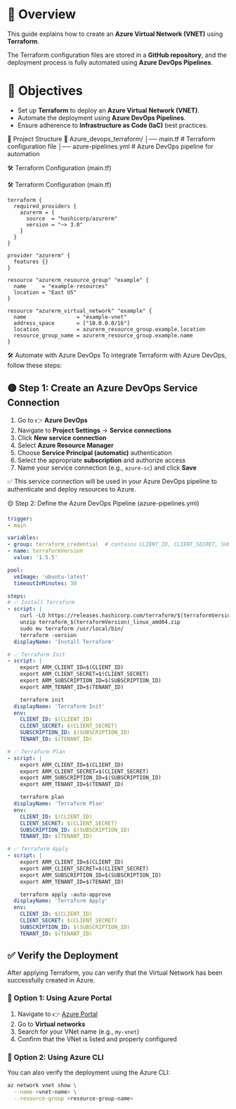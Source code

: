 # 📝 Overview

This guide explains how to create an **Azure Virtual Network (VNET)** using **Terraform**.

The Terraform configuration files are stored in a **GitHub repository**, and the deployment process is fully automated using **Azure DevOps Pipelines**.


# 🎯 Objectives

- Set up **Terraform** to deploy an **Azure Virtual Network (VNET)**.
- Automate the deployment using **Azure DevOps Pipelines**.
- Ensure adherence to **Infrastructure as Code (IaC)** best practices.


📂 Project Structure
📁 Azure_devops_terraform/ │── main.tf # Terraform configuration file │── azure-pipelines.yml # Azure DevOps pipeline for automation

🛠 Terraform Configuration (main.tf)

🛠 Terraform Configuration (main.tf)
```
terraform {
  required_providers {
    azurerm = {
      source  = "hashicorp/azurerm"
      version = "~> 3.0"
    }
  }
}

provider "azurerm" {
  features {}
}

resource "azurerm_resource_group" "example" {
  name     = "example-resources"
  location = "East US"
}

resource "azurerm_virtual_network" "example" {
  name                = "example-vnet"
  address_space       = ["10.0.0.0/16"]
  location            = azurerm_resource_group.example.location
  resource_group_name = azurerm_resource_group.example.name
}
```

🛠️ Automate with Azure DevOps
To integrate Terraform with Azure DevOps, follow these steps:

## 🟡 Step 1: Create an Azure DevOps Service Connection

1. Go to 👉 **Azure DevOps**  
2. Navigate to **Project Settings** → **Service connections**
3. Click **New service connection**
4. Select **Azure Resource Manager**
5. Choose **Service Principal (automatic)** authentication
6. Select the appropriate **subscription** and authorize access
7. Name your service connection (e.g., `azure-sc`) and click **Save**

✅ This service connection will be used in your Azure DevOps pipeline to authenticate and deploy resources to Azure.

🟡 Step 2: Define the Azure DevOps Pipeline (azure-pipelines.yml)
```yaml
trigger:
- main

variables:
- group: terraform_credential  # contains CLIENT_ID, CLIENT_SECRET, SUBSCRIPTION_ID, TENANT_ID
- name: terraformVersion
  value: '1.5.5'

pool:
  vmImage: 'ubuntu-latest'
  timeoutInMinutes: 30

steps:
# ✅ Install Terraform
- script: |
    curl -LO https://releases.hashicorp.com/terraform/$(terraformVersion)/terraform_$(terraformVersion)_linux_amd64.zip
    unzip terraform_$(terraformVersion)_linux_amd64.zip
    sudo mv terraform /usr/local/bin/
    terraform -version
  displayName: 'Install Terraform'

# ✅ Terraform Init
- script: |
    export ARM_CLIENT_ID=$(CLIENT_ID)
    export ARM_CLIENT_SECRET=$(CLIENT_SECRET)
    export ARM_SUBSCRIPTION_ID=$(SUBSCRIPTION_ID)
    export ARM_TENANT_ID=$(TENANT_ID)

    terraform init
  displayName: 'Terraform Init'
  env:
    CLIENT_ID: $(CLIENT_ID)
    CLIENT_SECRET: $(CLIENT_SECRET)
    SUBSCRIPTION_ID: $(SUBSCRIPTION_ID)
    TENANT_ID: $(TENANT_ID)

# ✅ Terraform Plan
- script: |
    export ARM_CLIENT_ID=$(CLIENT_ID)
    export ARM_CLIENT_SECRET=$(CLIENT_SECRET)
    export ARM_SUBSCRIPTION_ID=$(SUBSCRIPTION_ID)
    export ARM_TENANT_ID=$(TENANT_ID)

    terraform plan
  displayName: 'Terraform Plan'
  env:
    CLIENT_ID: $(CLIENT_ID)
    CLIENT_SECRET: $(CLIENT_SECRET)
    SUBSCRIPTION_ID: $(SUBSCRIPTION_ID)
    TENANT_ID: $(TENANT_ID)

# ✅ Terraform Apply
- script: |
    export ARM_CLIENT_ID=$(CLIENT_ID)
    export ARM_CLIENT_SECRET=$(CLIENT_SECRET)
    export ARM_SUBSCRIPTION_ID=$(SUBSCRIPTION_ID)
    export ARM_TENANT_ID=$(TENANT_ID)

    terraform apply -auto-approve
  displayName: 'Terraform Apply'
  env:
    CLIENT_ID: $(CLIENT_ID)
    CLIENT_SECRET: $(CLIENT_SECRET)
    SUBSCRIPTION_ID: $(SUBSCRIPTION_ID)
    TENANT_ID: $(TENANT_ID)
```


## ✅ Verify the Deployment

After applying Terraform, you can verify that the Virtual Network has been successfully created in Azure.

### 🔎 Option 1: Using Azure Portal
1. Navigate to 👉 [Azure Portal](https://portal.azure.com)
2. Go to **Virtual networks**
3. Search for your VNet name (e.g., `my-vnet`)
4. Confirm that the VNet is listed and properly configured

### 🔎 Option 2: Using Azure CLI

You can also verify the deployment using the Azure CLI:

```bash
az network vnet show \
  --name <vnet-name> \
  --resource-group <resource-group-name>

